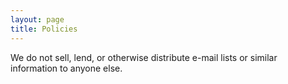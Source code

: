 ```yaml
---
layout: page
title: Policies
---
```

We do not sell, lend, or otherwise distribute e-mail lists or similar information to anyone else.
